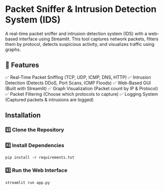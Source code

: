 # Packet Sniffer & Intrusion Detection System (IDS)
A real-time packet sniffer and intrusion detection system (IDS) with a web-based interface using Streamlit. This tool captures network packets, filters them by protocol, detects suspicious activity, and visualizes traffic using graphs.

## 📌 Features
✅ Real-Time Packet Sniffing (TCP, UDP, ICMP, DNS, HTTP)
✅ Intrusion Detection (Detects DDoS, Port Scans, ICMP Floods)
✅ Web-Based GUI (Built with Streamlit)
✅ Graph Visualization (Packet count by IP & Protocol)
✅ Packet Filtering (Choose which protocols to capture)
✅ Logging System (Captured packets & intrusions are logged)

## Installation 
### 1️⃣ Clone the Repository

### 2️⃣ Install Dependencies 
    pip install -r requirements.txt

### 3️⃣ Run the Web Interface
    streamlit run app.py

